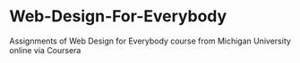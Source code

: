 # Web-Design-For-Everybody
Assignments of Web Design for Everybody course from Michigan University online via Coursera
